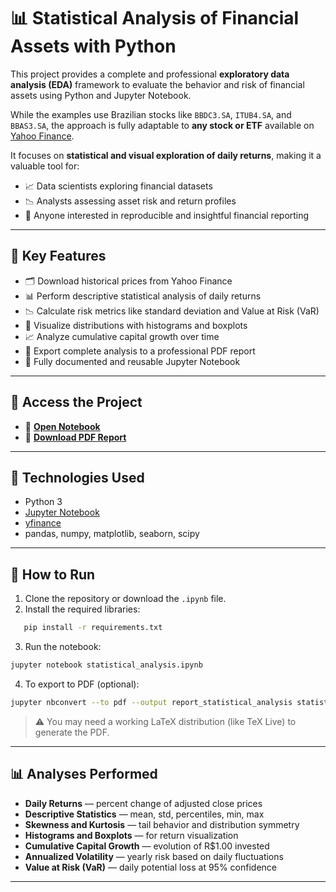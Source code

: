 # 📊 Statistical Analysis of Financial Assets with Python

This project provides a complete and professional **exploratory data analysis (EDA)** framework to evaluate the behavior and risk of financial assets using Python and Jupyter Notebook.

While the examples use Brazilian stocks like `BBDC3.SA`, `ITUB4.SA`, and `BBAS3.SA`, the approach is fully adaptable to **any stock or ETF** available on [Yahoo Finance](https://finance.yahoo.com/).

It focuses on **statistical and visual exploration of daily returns**, making it a valuable tool for:

- 📈 Data scientists exploring financial datasets
- 📉 Analysts assessing asset risk and return profiles
- 📄 Anyone interested in reproducible and insightful financial reporting

---

## 📌 Key Features

- 🗂️ Download historical prices from Yahoo Finance
- 📊 Perform descriptive statistical analysis of daily returns
- 📉 Calculate risk metrics like standard deviation and Value at Risk (VaR)
- 📐 Visualize distributions with histograms and boxplots
- 📈 Analyze cumulative capital growth over time
- 📄 Export complete analysis to a professional PDF report
- 📓 Fully documented and reusable Jupyter Notebook

---

## 🔗 Access the Project

- 📓 **[Open Notebook](notebooks/statistical_analysis.ipynb)**  
- 📄 **[Download PDF Report](reports/report_statistical_analysis.pdf)**

---

## 🧰 Technologies Used

- Python 3
- [Jupyter Notebook](https://jupyter.org/)
- [yfinance](https://pypi.org/project/yfinance/)
- pandas, numpy, matplotlib, seaborn, scipy

---

## 🚀 How to Run

1. Clone the repository or download the `.ipynb` file.
2. Install the required libraries:

```bash
   pip install -r requirements.txt
```

3. Run the notebook:

```bash
jupyter notebook statistical_analysis.ipynb
```

4. To export to PDF (optional):

```bash
jupyter nbconvert --to pdf --output report_statistical_analysis statistical_analysis.ipynb
```

> ⚠️ You may need a working LaTeX distribution (like TeX Live) to generate the PDF.

---

## 📊 Analyses Performed

* **Daily Returns** — percent change of adjusted close prices
* **Descriptive Statistics** — mean, std, percentiles, min, max
* **Skewness and Kurtosis** — tail behavior and distribution symmetry
* **Histograms and Boxplots** — for return visualization
* **Cumulative Capital Growth** — evolution of R$1.00 invested
* **Annualized Volatility** — yearly risk based on daily fluctuations
* **Value at Risk (VaR)** — daily potential loss at 95% confidence

---


